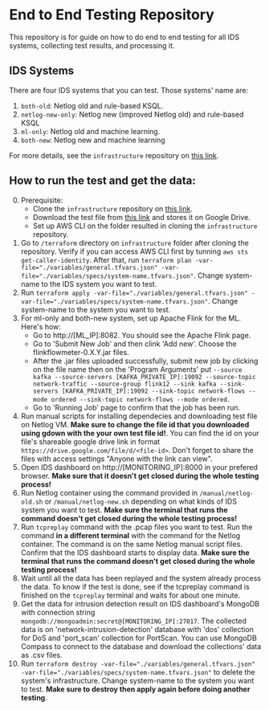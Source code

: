 # End to End Testing Repository
This repository is for guide on how to do end to end testing for all IDS systems, collecting test results, and processing it.

## IDS Systems
There are four IDS systems that you can test. Those systems' name are:
1. `both-old`: Netlog old and rule-based KSQL.
2. `netlog-new-only`: Netlog new (improved Netlog old) and rule-based KSQL
3. `ml-only`: Netlog old and machine learning.
4. `both-new`: Netlog new and machine learning

For more details, see the ```infrastructure``` repository on [this link](https://github.com/NetLog-IDS/infrastructure).

## How to run the test and get the data:
0. Prerequisite:
    - Clone the ```infrastructure``` repository on [this link](https://github.com/NetLog-IDS/infrastructure). 
    - Download the test file from [this link](https://mega.nz/folder/6yhAFLKJ#ElywB5FFqoKm-XpRXQ1ofw) and stores it on Google Drive.
    - Set up AWS CLI on the folder resulted in cloning the `infrastructure` repository.
1. Go to `/terraform` directory on `infrastructure` folder after cloning the repository. Verify if you can access AWS CLI first by tunning `aws sts get-caller-identity`. After that, run `terraform plan -var-file="./variables/general.tfvars.json" -var-file="./variables/specs/system-name.tfvars.json"`. Change system-name to the IDS system you want to test.
2. Run `terraform apply -var-file="./variables/general.tfvars.json" -var-file="./variables/specs/system-name.tfvars.json"`. Change system-name to the system you want to test.
3. For ml-only and both-new system, set up Apache Flink for the ML. Here's how:
   - Go to http://[ML_IP]:8082. You should see the Apache Flink page.
   - Go to 'Submit New Job' and then clink 'Add new'. Choose the flinkflowmeter-0.X.Y.jar files.
   - After the .jar files uploaded successfully, submit new job by clicking on the file name then on the 'Program Arguments' put `--source kafka --source-servers [KAFKA_PRIVATE_IP]:19092 --source-topic network-traffic --source-group flink12 --sink kafka --sink-servers [KAFKA_PRIVATE_IP]:19092 --sink-topic network-flows --mode ordered --sink-topic network-flows --mode ordered`.
   - Go to 'Running Job' page to confirm that the job has been run.
4. Run manual scripts for installing dependecies and downloading test file on Netlog VM. **Make sure to change the file id that you downloaded using gdown with the your own test file id!**. You can find the id on your file's shareable google drive link in format `https://drive.google.com/file/d/<file-id>`. Don't forget to share the files with access settings "Anyone with the link can view".
5. Open IDS dashboard on http://[MONITORING_IP]:8000 in your prefered browser. **Make sure that it doesn't get closed during the whole testing process!**
6. Run Netlog container using the command provided in `/manual/netlog-old.sh` or `/manual/netlog-new.sh` depending on what kinds of IDS system you want to test. **Make sure the terminal that runs the command doesn't get closed during the whole testing process!**
7. Run `tcpreplay` command with the .pcap files you want to test. Run the command **in a different terminal** with the command for the Netlog container. The command is on the same Netlog manual script files. Confirm that the IDS dashboard starts to display data. **Make sure the terminal that runs the command doesn't get closed during the whole testing process!**
8. Wait until all the data has been replayed and the system already process the data. To know if the test is done, see if the tcpreplay command is finished on the `tcpreplay` terminal and waits for about one minute.
9. Get the data for intrusion detection result on IDS dashboard's MongoDB with connection string `mongodb://mongoadmin:secret@[MONITORING_IP]:27017`. The collected data is on 'network-intrusion-detection' database with 'dos' collection for DoS and 'port_scan' collection for PortScan. You can use MongoDB Compass to connect to the database and download the collections' data as .csv files.
10. Run `terraform destroy -var-file="./variables/general.tfvars.json" -var-file="./variables/specs/system-name.tfvars.json"` to delete the system's infrastructure. Change system-name to the system you want to test. **Make sure to destroy then apply again before doing another testing**.